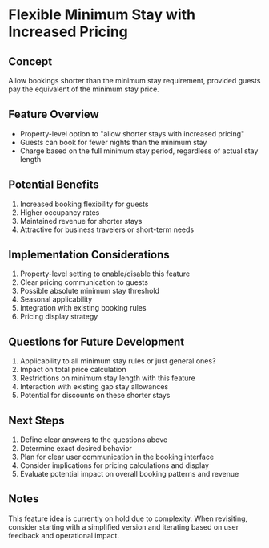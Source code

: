 # Flexible Minimum Stay with Increased Pricing

## Concept
Allow bookings shorter than the minimum stay requirement, provided guests pay the equivalent of the minimum stay price.

## Feature Overview
- Property-level option to "allow shorter stays with increased pricing"
- Guests can book for fewer nights than the minimum stay
- Charge based on the full minimum stay period, regardless of actual stay length

## Potential Benefits
1. Increased booking flexibility for guests
2. Higher occupancy rates
3. Maintained revenue for shorter stays
4. Attractive for business travelers or short-term needs

## Implementation Considerations
1. Property-level setting to enable/disable this feature
2. Clear pricing communication to guests
3. Possible absolute minimum stay threshold
4. Seasonal applicability
5. Integration with existing booking rules
6. Pricing display strategy

## Questions for Future Development
1. Applicability to all minimum stay rules or just general ones?
2. Impact on total price calculation
3. Restrictions on minimum stay length with this feature
4. Interaction with existing gap stay allowances
5. Potential for discounts on these shorter stays

## Next Steps
1. Define clear answers to the questions above
2. Determine exact desired behavior
3. Plan for clear user communication in the booking interface
4. Consider implications for pricing calculations and display
5. Evaluate potential impact on overall booking patterns and revenue

## Notes
This feature idea is currently on hold due to complexity. When revisiting, consider starting with a simplified version and iterating based on user feedback and operational impact.